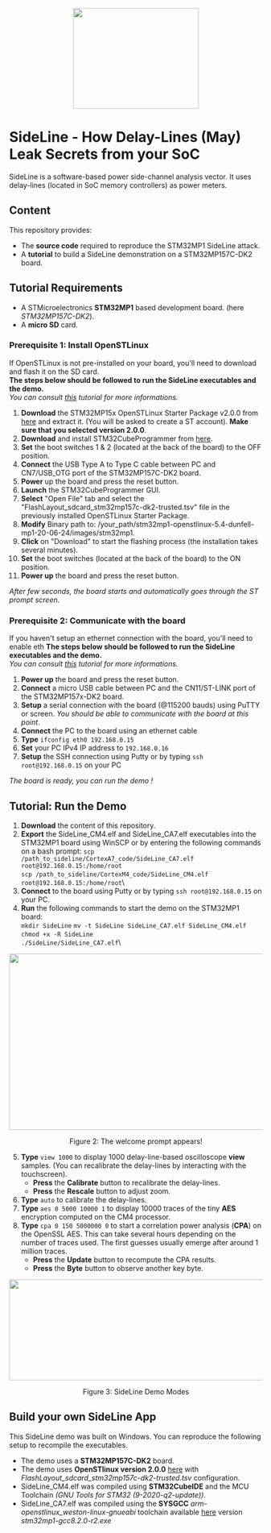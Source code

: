 <p align="center">
<img src="https://josephgravellier.github.io/sideline/media/sideline_logo_tr.png" width="250" height="200">
</p>

# SideLine - How Delay-Lines (May) Leak Secrets from your SoC

SideLine is a software-based power side-channel analysis vector. It uses delay-lines (located in SoC memory controllers) as power meters.

## Content

This repository provides: 
- The **source code** required to reproduce the STM32MP1 SideLine attack.
- A **tutorial** to build a SideLine demonstration on a STM32MP157C-DK2 board.

## Tutorial Requirements
- A STMicroelectronics **STM32MP1** based development board. (here *STM32MP157C-DK2*).
- A **micro SD** card.

### Prerequisite 1: Install OpenSTLinux

If OpenSTLinux is not pre-installed on your board, you'll need to download and flash it on the SD card.\
**The steps below should be followed to run the SideLine executables and the demo.**\
*You can consult [this](https://wiki.st.com/stm32mpu/wiki/Getting_started/STM32MP1_boards/STM32MP157x-DK2/Let%27s_start/Populate_the_target_and_boot_the_image) tutorial for more  informations.*

1. **Download** the STM32MP15x OpenSTLinux Starter Package v2.0.0 from [here](https://www.st.com/en/embedded-software/stm32mp1starter.html) and extract it. (You will be asked to create a ST account). **Make sure that you selected version 2.0.0**.
2. **Download** and install STM32CubeProgrammer from [here](https://www.st.com/en/development-tools/stm32cubeprog.html).
3. **Set** the boot switches 1 & 2 (located at the back of the board) to the OFF position.
4. **Connect** the USB Type A to Type C cable between PC and CN7/USB_OTG port of the STM32MP157C-DK2 board.
5. **Power** up the board and press the reset button.
6. **Launch** the STM32CubeProgrammer GUI.
7. **Select** "Open File" tab and select the "FlashLayout_sdcard_stm32mp157c-dk2-trusted.tsv" file in the previously installed OpenSTLinux Starter Package.
8. **Modify** Binary path to: /your_path/stm32mp1-openstlinux-5.4-dunfell-mp1-20-06-24/images/stm32mp1.
9. **Click** on "Download" to start the flashing process (the installation takes several minutes).
10. **Set** the boot switches (located at the back of the board) to the ON position.
11. **Power up** the board and press the reset button.

*After few seconds, the board starts and automatically goes through the ST prompt screen.*

### Prerequisite 2: Communicate with the board

If you haven't setup an ethernet connection with the board, you'll need to enable eth
**The steps below should be followed to run the SideLine executables and the demo.**\
*You can consult [this](https://wiki.st.com/stm32mpu/wiki/How_to_configure_ethernet_interface) tutorial for more  informations.*

1. **Power up** the board and press the reset button.
2. **Connect** a micro USB cable between PC and the CN11/ST-LINK port of the STM32MP157x-DK2 board.
3. **Setup** a serial connection with the board (@115200 bauds) using PuTTY or screen. *You should be able to communicate with the board at this point*.
5. **Connect** the PC to the board using an ethernet cable
4. **Type** ``ifconfig eth0 192.168.0.15``
7. **Set** your PC IPv4 IP address to ``192.168.0.16``
8. **Setup** the SSH connection using Putty or by typing ``ssh root@192.168.0.15`` on your PC

*The board is ready, you can run the demo !*

## Tutorial: Run the Demo

1. **Download** the content of this repository.
2. **Export** the SideLine_CM4.elf and SideLine_CA7.elf executables into the STM32MP1 board using WinSCP or by entering the following commands on a bash prompt:
``scp /path_to_sideline/CortexA7_code/SideLine_CA7.elf root@192.168.0.15:/home/root``\
``scp /path_to_sideline/CortexM4_code/SideLine_CM4.elf root@192.168.0.15:/home/root``\
3. **Connect** to the board using Putty or by typing ``ssh root@192.168.0.15`` on your PC.
4. **Run** the following commands to start the demo on the STM32MP1 board:\
``mkdir SideLine``
``mv -t SideLine SideLine_CA7.elf SideLine_CM4.elf``
``chmod +x -R SideLine``\
``./SideLine/SideLine_CA7.elf``\

<p align="center">
<img src="https://user-images.githubusercontent.com/67143135/115577648-e6899c80-a2c4-11eb-9b57-e8b00dfeec03.PNG" width="600" height="350">
</p>
<p align="center"> Figure 2: The welcome prompt appears! <p align="center">
 
5. **Type** ``view 1000`` to display 1000 delay-line-based oscilloscope **view** samples. (You can recalibrate the delay-lines by interacting with the touchscreen).
    - **Press** the **Calibrate** button to recalibrate the delay-lines.
    - **Press** the **Rescale** button to adjust zoom.
7. **Type** ``auto`` to calibrate the delay-lines.
8. **Type** ``aes 0 5000 10000 1`` to display 10000 traces of the tiny **AES** encryption computed on the CM4 processor.
9. **Type** ``cpa 0 150 5000000 0`` to start a correlation power analysis (**CPA**) on the OpenSSL AES. This can take several hours depending on the number of traces used. The first guesses usually emerge after around 1 million traces.
    - **Press** the **Update** button to recompute the CPA results.
    - **Press** the **Byte** button to observe another key byte.

<p align="center">
<img src="https://user-images.githubusercontent.com/67143135/115581814-a4faf080-a2c8-11eb-9cc4-d3b6af99fdff.png" width="800" height="200">
</p>
<p align="center"> Figure 3: SideLine Demo Modes<p align="center">

## Build your own SideLine App

This SideLine demo was built on Windows. You can reproduce the following setup to recompile the executables.

- The demo uses a **STM32MP157C-DK2** board.
- The demo uses **OpenSTlinux version 2.0.0** [here](https://www.st.com/content/st_com/en/products/embedded-software/mcu-mpu-embedded-software/stm32-embedded-software/stm32-mpu-openstlinux-distribution/stm32mp1starter.html) with *FlashLayout_sdcard_stm32mp157c-dk2-trusted.tsv* configuration.
- SideLine_CM4.elf was compiled using **STM32CubeIDE** and the MCU Toolchain *(GNU Tools for STM32 (9-2020-q2-update))*.
- SideLine_CA7.elf was compiled using the **SYSGCC** *arm-openstlinux_weston-linux-gnueabi* toolchain available [here](https://gnutoolchains.com/stm32mp1/) version *stm32mp1-gcc8.2.0-r2.exe*









